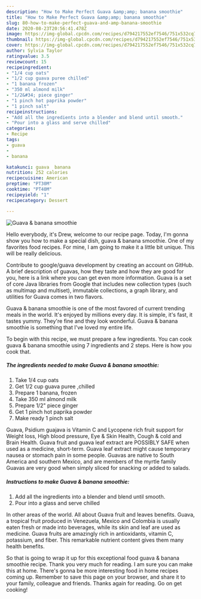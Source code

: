 ```yaml
---
description: "How to Make Perfect Guava &amp;amp; banana smoothie"
title: "How to Make Perfect Guava &amp;amp; banana smoothie"
slug: 80-how-to-make-perfect-guava-and-amp-banana-smoothie
date: 2020-08-23T20:56:41.478Z
image: https://img-global.cpcdn.com/recipes/d794217552ef7546/751x532cq70/guava-banana-smoothie-recipe-main-photo.jpg
thumbnail: https://img-global.cpcdn.com/recipes/d794217552ef7546/751x532cq70/guava-banana-smoothie-recipe-main-photo.jpg
cover: https://img-global.cpcdn.com/recipes/d794217552ef7546/751x532cq70/guava-banana-smoothie-recipe-main-photo.jpg
author: Sylvia Taylor
ratingvalue: 3.5
reviewcount: 15
recipeingredient:
- "1/4 cup oats"
- "1/2 cup guava puree chilled"
- "1 banana frozen"
- "350 ml almond milk"
- "1/2&#34; piece ginger"
- "1 pinch hot paprika powder"
- "1 pinch salt"
recipeinstructions:
- "Add all the ingredients into a blender and blend until smooth."
- "Pour into a glass and serve chilled"
categories:
- Recipe
tags:
- guava
- 
- banana

katakunci: guava  banana 
nutrition: 252 calories
recipecuisine: American
preptime: "PT30M"
cooktime: "PT40M"
recipeyield: "1"
recipecategory: Dessert

---
```



![Guava &amp; banana smoothie](https://img-global.cpcdn.com/recipes/d794217552ef7546/751x532cq70/guava-banana-smoothie-recipe-main-photo.jpg)

Hello everybody, it's Drew, welcome to our recipe page. Today, I'm gonna show you how to make a special dish, guava &amp; banana smoothie. One of my favorites food recipes. For mine, I am going to make it a little bit unique. This will be really delicious.

Contribute to google/guava development by creating an account on GitHub. A brief description of guavas, how they taste and how they are good for you, here is a link where you can get even more information. Guava is a set of core Java libraries from Google that includes new collection types (such as multimap and multiset), immutable collections, a graph library, and utilities for Guava comes in two flavors.

Guava &amp; banana smoothie is one of the most favored of current trending meals in the world. It's enjoyed by millions every day. It is simple, it's fast, it tastes yummy. They're fine and they look wonderful. Guava &amp; banana smoothie is something that I've loved my entire life.


To begin with this recipe, we must prepare a few ingredients. You can cook guava &amp; banana smoothie using 7 ingredients and 2 steps. Here is how you cook that.

##### The ingredients needed to make Guava &amp; banana smoothie:

1. Take 1/4 cup oats
1. Get 1/2 cup guava puree ,chilled
1. Prepare 1 banana, frozen
1. Take 350 ml almond milk
1. Prepare 1/2&#34; piece ginger
1. Get 1 pinch hot paprika powder
1. Make ready 1 pinch salt


Guava, Psidium guajava is Vitamin C and Lycopene rich fruit support for Weight loss, High blood pressure, Eye &amp; Skin Health, Cough &amp; cold and Brain Health. Guava fruit and guava leaf extract are POSSIBLY SAFE when used as a medicine, short-term. Guava leaf extract might cause temporary nausea or stomach pain in some people. Guavas are native to South America and southern Mexico, and are members of the myrtle family Guavas are very good when simply sliced for snacking or added to salads. 

##### Instructions to make Guava &amp; banana smoothie:

1. Add all the ingredients into a blender and blend until smooth.
1. Pour into a glass and serve chilled


In other areas of the world. All about Guava fruit and leaves benefits. Guava, a tropical fruit produced in Venezuela, Mexico and Colombia is usually eaten fresh or made into beverages, while its skin and leaf are used as medicine. Guava fruits are amazingly rich in antioxidants, vitamin C, potassium, and fiber. This remarkable nutrient content gives them many health benefits. 

So that is going to wrap it up for this exceptional food guava &amp; banana smoothie recipe. Thank you very much for reading. I am sure you can make this at home. There's gonna be more interesting food in home recipes coming up. Remember to save this page on your browser, and share it to your family, colleague and friends. Thanks again for reading. Go on get cooking!

